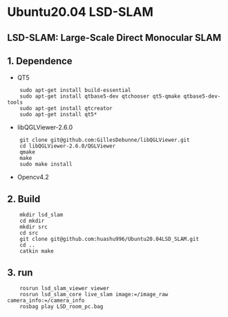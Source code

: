 # Ubuntu20.04 LSD-SLAM
## LSD-SLAM: Large-Scale Direct Monocular SLAM
## 1. Dependence
- QT5
```
	sudo apt-get install build-essential
	sudo apt-get install qtbase5-dev qtchooser qt5-qmake qtbase5-dev-tools
	sudo apt-get install qtcreator
	sudo apt-get install qt5*
```
	
- libQGLViewer-2.6.0
```
	git clone git@github.com:GillesDebunne/libQGLViewer.git
	cd libQGLViewer-2.6.0/QGLViewer
	qmake
	make
	sudo make install
```
- Opencv4.2

## 2. Build
```
	mkdir lsd_slam
	cd mkdir
	mkdir src
	cd src
	git clone git@github.com:huashu996/Ubuntu20.04LSD_SLAM.git
	cd ..
	catkin make
```
## 3. run
```
	rosrun lsd_slam_viewer viewer
	rosrun lsd_slam_core live_slam image:=/image_raw camera_info:=/camera_info
	rosbag play LSD_room_pc.bag
```

